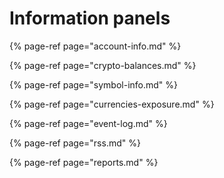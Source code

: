 # Information panels

{% page-ref page="account-info.md" %}

{% page-ref page="crypto-balances.md" %}

{% page-ref page="symbol-info.md" %}

{% page-ref page="currencies-exposure.md" %}

{% page-ref page="event-log.md" %}

{% page-ref page="rss.md" %}

{% page-ref page="reports.md" %}



